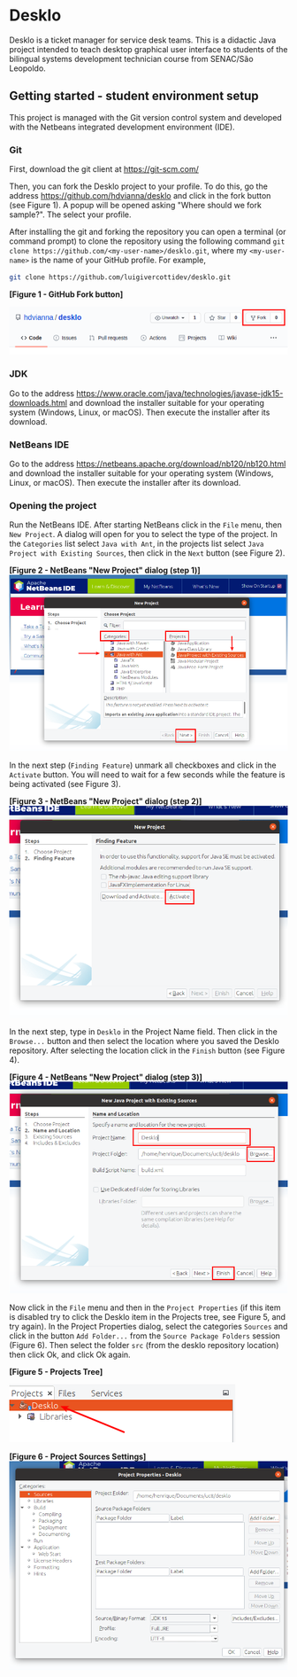 # Desklo
Desklo is a ticket manager for service desk teams. This is a didactic Java project intended to teach desktop graphical user interface to students of the bilingual systems development technician course from SENAC/São Leopoldo.

## Getting started - student environment setup

This project is managed with the Git version control system and developed with the Netbeans integrated development environment (IDE). 

### Git

First, download the git client at https://git-scm.com/

Then, you can fork the Desklo project to your profile. To do this, go the address https://github.com/hdvianna/desklo and click in the fork button (see Figure 1). A popup will be opened asking "Where should we fork sample?". The select your profile.

After installing the git and forking the repository you can open a terminal (or command prompt) to clone the repository using the following command `git clone https://github.com/<my-user-name>/desklo.git`, where my `<my-user-name>` is the name of your GitHub profile. For example, 

```bash
git clone https://github.com/luigivercottidev/desklo.git
```

**[Figure 1 - GitHub Fork button]**

![GitHub Desklo repository screenshot highlighting the Fork button in red](https://raw.githubusercontent.com/hdvianna/desklo/main/intructions/fork-button.png "Figure 1")


### JDK

Go to the address https://www.oracle.com/java/technologies/javase-jdk15-downloads.html and download the installer suitable for your operating system (Windows, Linux, or macOS). Then execute the installer after its download.

### NetBeans IDE

Go to the address https://netbeans.apache.org/download/nb120/nb120.html and download the installer suitable for your operating system (Windows, Linux, or macOS). Then execute the installer after its download.

### Opening the project

Run the NetBeans IDE. After starting NetBeans click in the `File` menu, then `New Project`. A dialog will open for you to select the type of the project. In the `Categories` list select `Java with Ant`, in the projects list select `Java Project with Existing Sources`, then click in the `Next` button (see Figure 2). 

**[Figure 2 - NetBeans "New Project" dialog (step 1)]**
![NetBeans New Project dialog step 1, highlighting in red the Categories list, Projects list, and the Next button. Java wih Ant is selected in the Categories list and Java Project with Existing Sources is selected in the Projects list](https://raw.githubusercontent.com/hdvianna/desklo/main/intructions/new-project-type.png "Figure 2")

In the next step (`Finding Feature`) unmark all checkboxes and click in the `Activate` button. You will need to wait for a few seconds while the feature is being activated (see Figure 3).

**[Figure 3 - NetBeans "New Project" dialog (step 2)]**
![NetBeans New Project dialog step 2 highlighting in red the Activate button](https://raw.githubusercontent.com/hdvianna/desklo/main/intructions/new-project-feature.png "Figure 3")

In the next step, type in `Desklo` in the Project Name field. Then click in the `Browse...` button and then select the location where you saved the Desklo repository. After selecting the location click in the `Finish` button (see Figure 4).

**[Figure 4 - NetBeans "New Project" dialog (step 3)]**
![NetBeans New Project dialog step 3 highlighting in red the Project Name field, the Browse... button, and the Finish button](https://raw.githubusercontent.com/hdvianna/desklo/main/intructions/new-project-finish.png "Figure 4")

Now click in the `File` menu and then in the `Project Properties` (if this item is disabled try to click the Desklo item in the Projects tree, see Figure 5, and try again). In the Project Properties dialog, select the categories `Sources` and click in the button `Add Folder...` from the `Source Package Folders` session (Figure 6). Then select the folder `src` (from the desklo repository location) then click Ok, and click Ok again.

**[Figure 5 - Projects Tree]**

![NetBeans Projects Tree](https://raw.githubusercontent.com/hdvianna/desklo/main/intructions/projects-tree.png "Figure 5")

**[Figure 6 - Project Sources Settings]**
![NetBeans Project Sources Settings](https://raw.githubusercontent.com/hdvianna/desklo/main/intructions/project-sources.png "Figure 6")
